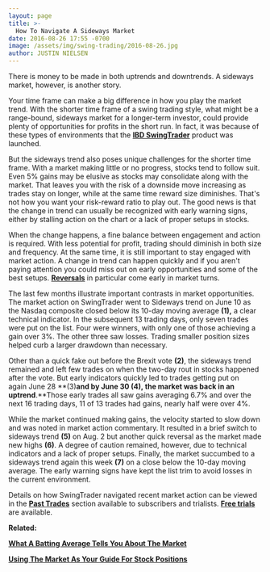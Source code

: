 ```yaml
---
layout: page
title: >-
  How To Navigate A Sideways Market
date: 2016-08-26 17:55 -0700
image: /assets/img/swing-trading/2016-08-26.jpg
author: JUSTIN NIELSEN
---
```






There is money to be made in both uptrends and downtrends. A sideways market, however, is another story.


Your time frame can make a big difference in how you play the market trend. With the shorter time frame of a swing trading style, what might be a range-bound, sideways market for a longer-term investor, could provide plenty of opportunities for profits in the short run. In fact, it was because of these types of environments that the **[IBD SwingTrader](http://shop.investors.com/offer/splashresponsive.aspx?id=SwingTrader&src=A011LPH)** product was launched.


But the sideways trend also poses unique challenges for the shorter time frame. With a market making little or no progress, stocks tend to follow suit. Even 5% gains may be elusive as stocks may consolidate along with the market. That leaves you with the risk of a downside move increasing as trades stay on longer, while at the same time reward size diminishes. That's not how you want your risk-reward ratio to play out. The good news is that the change in trend can usually be recognized with early warning signs, either by stalling action on the chart or a lack of proper setups in stocks.


When the change happens, a fine balance between engagement and action is required. With less potential for profit, trading should diminish in both size and frequency. At the same time, it is still important to stay engaged with market action. A change in trend can happen quickly and if you aren't paying attention you could miss out on early opportunities and some of the best setups. [**Reversals**](https://www.investors.com/research/swing-trading/buying-early-but-buying-smart-with-stock-reversals/) in particular come early in market turns.


The last few months illustrate important contrasts in market opportunities. The market action on SwingTrader went to Sideways trend on June 10 as the Nasdaq composite closed below its 10-day moving average **(1),** a clear technical indicator. In the subsequent 13 trading days, only seven trades were put on the list. Four were winners, with only one of those achieving a gain over 3%. The other three saw losses. Trading smaller position sizes helped curb a larger drawdown than necessary.


Other than a quick fake out before the Brexit vote **(2)**, the sideways trend remained and left few trades on when the two-day rout in stocks happened after the vote. But early indicators quickly led to trades getting put on again June 28 **(3)**and by June 30 **(4),** the market was back in an uptrend**.**Those early trades all saw gains averaging 6.7% and over the next 16 trading days, 11 of 13 trades had gains, nearly half were over 4%.


While the market continued making gains, the velocity started to slow down and was noted in market action commentary. It resulted in a brief switch to sideways trend **(5)** on Aug. 2 but another quick reversal as the market made new highs **(6)**. A degree of caution remained, however, due to technical indicators and a lack of proper setups. Finally, the market succumbed to a sideways trend again this week **(7)** on a close below the 10-day moving average. The early warning signs have kept the list trim to avoid losses in the current environment.


Details on how SwingTrader navigated recent market action can be viewed in the **[Past Trades](https://swingtrader.investors.com/#/past)** section available to subscribers and trialists. [**Free trials**](http://shop.investors.com/offer/splashresponsive.aspx?id=SwingTrader&src=A011LPH) are available.


**Related:**


**[What A Batting Average Tells You About The Market](https://www.investors.com/research/swing-trading/what-a-batting-average-tells-you-about-the-market/)**


**[Using The Market As Your Guide For Stock Positions](https://www.investors.com/research/swing-trading/using-the-market-as-your-guide-for-stock-positions/)**





